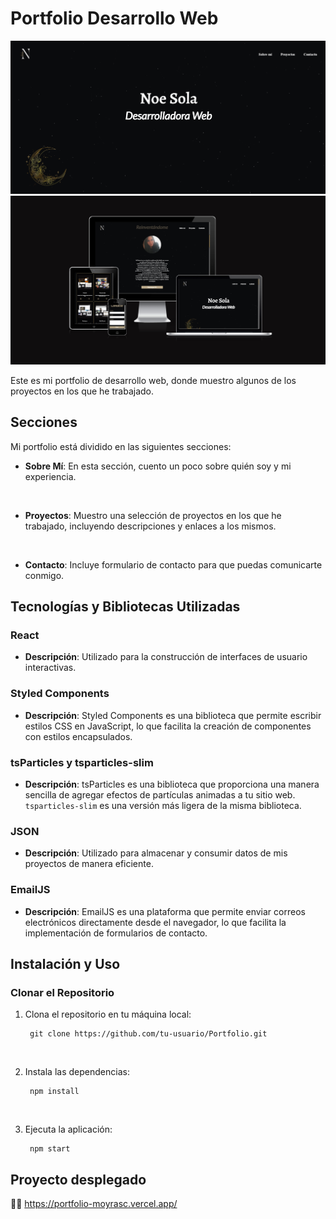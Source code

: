 # Portfolio Desarrollo Web

<img src="src\assets\imgProjects\readme-portfolio.png" alt="preview portfolio">

<img src="src\assets\imgProjects\readme.png" alt="preview portfolio">

Este es mi portfolio de desarrollo web, donde muestro algunos de los proyectos en los que he trabajado.

## Secciones

Mi portfolio está dividido en las siguientes secciones:

- **Sobre Mí**: En esta sección, cuento un poco sobre quién soy y mi experiencia.
<br/>

- **Proyectos**: Muestro una selección de proyectos en los que he trabajado, incluyendo descripciones y enlaces a los mismos.
<br/>

- **Contacto**: Incluye formulario de contacto para que puedas comunicarte conmigo.

## Tecnologías y Bibliotecas Utilizadas

### React

- **Descripción**: Utilizado para la construcción de interfaces de usuario interactivas.

### Styled Components

- **Descripción**: Styled Components es una biblioteca que permite escribir estilos CSS en JavaScript, lo que facilita la creación de componentes con estilos encapsulados.

### tsParticles y tsparticles-slim

- **Descripción**: tsParticles es una biblioteca que proporciona una manera sencilla de agregar efectos de partículas animadas a tu sitio web. `tsparticles-slim` es una versión más ligera de la misma biblioteca.

### JSON

- **Descripción**: Utilizado para almacenar y consumir datos de mis proyectos de manera eficiente.

### EmailJS

- **Descripción**: EmailJS es una plataforma que permite enviar correos electrónicos directamente desde el navegador, lo que facilita la implementación de formularios de contacto.

## Instalación y Uso

### Clonar el Repositorio

1. Clona el repositorio en tu máquina local:

        git clone https://github.com/tu-usuario/Portfolio.git

<br/>

2. Instala las dependencias:

        npm install

<br/>

3. Ejecuta la aplicación:

        npm start

## Proyecto desplegado

 🚀​🚀​ https://portfolio-moyrasc.vercel.app/